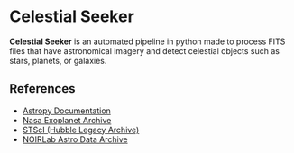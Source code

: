 # Celestial Seeker

**Celestial Seeker** is an automated pipeline in python made to process FITS files that have astronomical imagery and detect celestial objects such as stars, planets, or galaxies.



## References
- [Astropy Documentation](https://docs.astropy.org/en/stable/index.html)
- [Nasa Exoplanet Archive](https://exoplanetarchive.ipac.caltech.edu/)
- [STScI (Hubble Legacy Archive)](https://hla.stsci.edu/)
- [NOIRLab Astro Data Archive](https://astroarchive.noirlab.edu/)

## 
